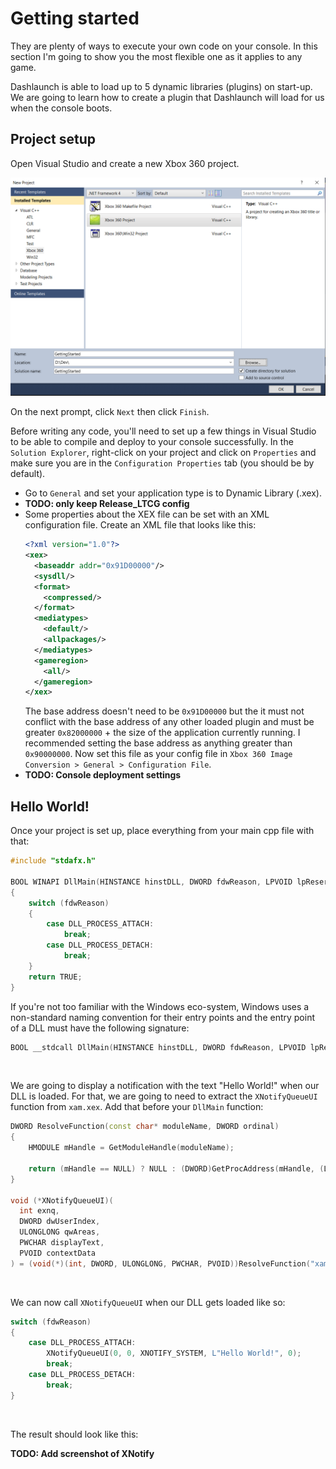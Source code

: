 # Getting started
They are plenty of ways to execute your own code on your console. In this section I'm going to show you the most flexible one as it applies to any game.

Dashlaunch is able to load up to 5 dynamic libraries (plugins) on start-up. We are going to learn how to create a plugin that Dashlaunch will load for us when the console boots.

## Project setup
Open Visual Studio and create a new Xbox 360 project.

<img src="./Resources/Screenshots/vs-create-project.png" alt="Visual Studio Xbox 360 Project"/>

On the next prompt, click `Next` then click `Finish`.

Before writing any code, you'll need to set up a few things in Visual Studio to be able to compile and deploy to your console successfully. In the `Solution Explorer`, right-click on your project and click on `Properties` and make sure you are in the `Configuration Properties` tab (you should be by default).

- Go to `General` and set your application type is to Dynamic Library (.xex).
-  **TODO: only keep Release_LTCG config**
- Some properties about the XEX file can be set with an XML configuration file. Create an XML file that looks like this:
    ```XML
    <?xml version="1.0"?>
    <xex>
      <baseaddr addr="0x91D00000"/>
      <sysdll/>
      <format>
        <compressed/>
      </format>
      <mediatypes>
        <default/>
        <allpackages/>
      </mediatypes>
      <gameregion>
        <all/>
      </gameregion>
    </xex>
    ```
    The base address doesn't need to be `0x91D00000` but the it must not conflict with the base address of any other loaded plugin and must be greater `0x82000000` + the size of the application currently running. I recommended setting the base address as anything greater than `0x90000000`.
    Now set this file as your config file in `Xbox 360 Image Conversion > General > Configuration File`.
- **TODO: Console deployment settings**

## Hello World!
Once your project is set up, place everything from your main cpp file with that:
```C++
#include "stdafx.h"

BOOL WINAPI DllMain(HINSTANCE hinstDLL, DWORD fdwReason, LPVOID lpReserved)
{
    switch (fdwReason) 
    {
        case DLL_PROCESS_ATTACH:
            break;
        case DLL_PROCESS_DETACH:
            break;
    }
    return TRUE;
}
```
If you're not too familiar with the Windows eco-system, Windows uses a non-standard naming convention for their entry points and the entry point of a DLL must have the following signature:
```C++
BOOL __stdcall DllMain(HINSTANCE hinstDLL, DWORD fdwReason, LPVOID lpReserved);
```

<br/>

We are going to display a notification with the text "Hello World!" when our DLL is loaded. For that, we are going to need to extract the `XNotifyQueueUI` function from `xam.xex`. Add that before your `DllMain` function:
```C++
DWORD ResolveFunction(const char* moduleName, DWORD ordinal)
{
    HMODULE mHandle = GetModuleHandle(moduleName);

    return (mHandle == NULL) ? NULL : (DWORD)GetProcAddress(mHandle, (LPCSTR)ordinal);
}

void (*XNotifyQueueUI)(
  int exnq,
  DWORD dwUserIndex,
  ULONGLONG qwAreas,
  PWCHAR displayText,
  PVOID contextData
) = (void(*)(int, DWORD, ULONGLONG, PWCHAR, PVOID))ResolveFunction("xam.xex", 656);
```

<br/>

We can now call `XNotifyQueueUI` when our DLL gets loaded like so:
```C++
switch (fdwReason) 
{
    case DLL_PROCESS_ATTACH:
        XNotifyQueueUI(0, 0, XNOTIFY_SYSTEM, L"Hello World!", 0);
        break;
    case DLL_PROCESS_DETACH:
        break;
}
```

<br/>

The result should look like this:

**TODO: Add screenshot of XNotify**
